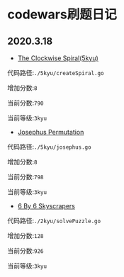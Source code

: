# codewars刷题日记

## 2020.3.18

* [The Clockwise Spiral(5kyu)](https://www.codewars.com/kata/536a155256eb459b8700077e/go)

代码路径:`./5kyu/createSpiral.go`

增加分数:`8`

当前分数:`790`

当前等级:`3kyu`

* [Josephus Permutation](https://www.codewars.com/kata/5550d638a99ddb113e0000a2/go)

代码路径:`./5kyu/josephus.go`

增加分数:`8`

当前分数:`798`

当前等级:`3kyu`

* [6 By 6 Skyscrapers](https://www.codewars.com/kata/5679d5a3f2272011d700000d/go)

代码路径:`./2kyu/solvePuzzle.go`

增加分数:`128`

当前分数:`926`

当前等级:`3kyu`